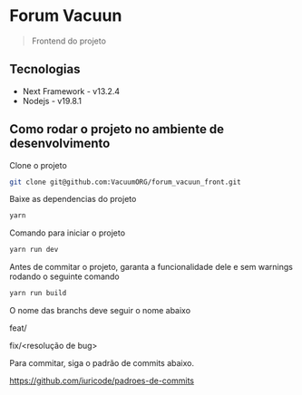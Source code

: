 # Forum Vacuun

> Frontend do projeto

## Tecnologias

- Next Framework - v13.2.4
- Nodejs - v19.8.1

## Como rodar o projeto no ambiente de desenvolvimento

Clone o projeto

```bash
git clone git@github.com:VacuumORG/forum_vacuun_front.git
```

Baixe as dependencias do projeto

```bash
yarn
```

Comando para iniciar o projeto

```bash
yarn run dev
```

Antes de commitar o projeto, garanta a funcionalidade dele e sem warnings rodando o seguinte comando

```bash
yarn run build
```

O nome das branchs deve seguir o nome abaixo

feat/<nova funcionalidade>

fix/<resolução de bug>

Para commitar, siga o padrão de commits abaixo.

https://github.com/iuricode/padroes-de-commits



